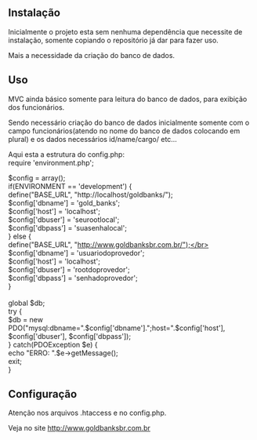 ## Instalação
 
Inicialmente o projeto esta sem nenhuma dependência que necessite de instalação, somente copiando o repositório já dar para fazer uso. 
 
Mais a necessidade da criação do banco de dados.
 
## Uso 
MVC ainda básico somente para leitura do banco de dados, para exibição dos funcionários.

Sendo necessário criação do banco de dados inicialmente somente com o campo funcionários(atendo no nome do banco de dados colocando em plural) e os dados necessários id/name/cargo/ etc… 

Aqui esta a estrutura do config.php:</br>
require 'environment.php';</br>

$config = array();</br>
if(ENVIRONMENT == 'development') {</br>
	define("BASE_URL", "http://localhost/goldbanks/");</br>
	$config['dbname'] = 'gold_banks';</br>
	$config['host'] = 'localhost';</br>
	$config['dbuser'] = 'seurootlocal';</br>
	$config['dbpass'] = 'suasenhalocal';</br>
} else {</br>
	define("BASE_URL", "http://www.goldbanksbr.com.br/");</br>
	$config['dbname'] = 'usuariodoprovedor';</br>
	$config['host'] = 'localhost';</br>
	$config['dbuser'] = 'rootdoprovedor';</br>
	$config['dbpass'] = 'senhadoprovedor';</br>
}</br>
</br>
global $db;</br>
try {</br>
	$db = new PDO("mysql:dbname=".$config['dbname'].";host=".$config['host'], $config['dbuser'], $config['dbpass']);</br>
} catch(PDOException $e) {</br>
	echo "ERRO: ".$e->getMessage();</br>
	exit;</br>
}

## Configuração 

Atenção nos arquivos .htaccess e no config.php. 

Veja no site http://www.goldbanksbr.com.br